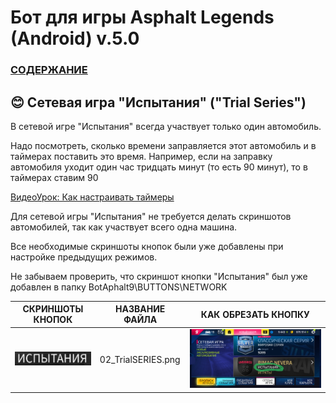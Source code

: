 # __Бот для игры Asphalt Legends (Android) v.5.0__

### [СОДЕРЖАНИЕ](https://github.com/AUTOPILOTyoutube/bot-asphalt-legends-android/blob/main/README.md)  


## 😊 Сетевая игра "Испытания" ("Trial Series")

В сетевой игре "Испытания" всегда участвует только один автомобиль.  

Надо посмотреть, сколько времени заправляется этот автомобиль и в таймерах поставить это время. Например, если на заправку автомобиля уходит один час тридцать минут (то есть 90 минут), то в таймерах ставим 90

[ВидеоУрок: Как настраивать таймеры](https://youtu.be/_D62QCIjQ5s)

Для сетевой игры "Испытания" не требуется делать скриншотов автомобилей, так как участвует всего одна машина.

Все необходимые скриншоты кнопок были уже добавлены при настройке предыдущих режимов.

Не забываем проверить, что скриншот кнопки "Испытания" был уже добавлен в папку BotAphalt9\BUTTONS\NETWORK

| СКРИНШОТЫ КНОПОК | НАЗВАНИЕ ФАЙЛА | КАК ОБРЕЗАТЬ КНОПКУ |
|:---:|---|:---:|
|![Иллюстрация к проекту](https://github.com/autopilotyoutube/bot-asphalt-legends-android/raw/main/files/rus/BotAphalt9/BUTTONS/NETWORK/02_TrialSERIES.png)| 02_TrialSERIES.png | ![Как обрезать](https://github.com/autopilotyoutube/bot-asphalt-legends-android/raw/main/files/pictures/08_world_series/02_TrialSERIES.png) |